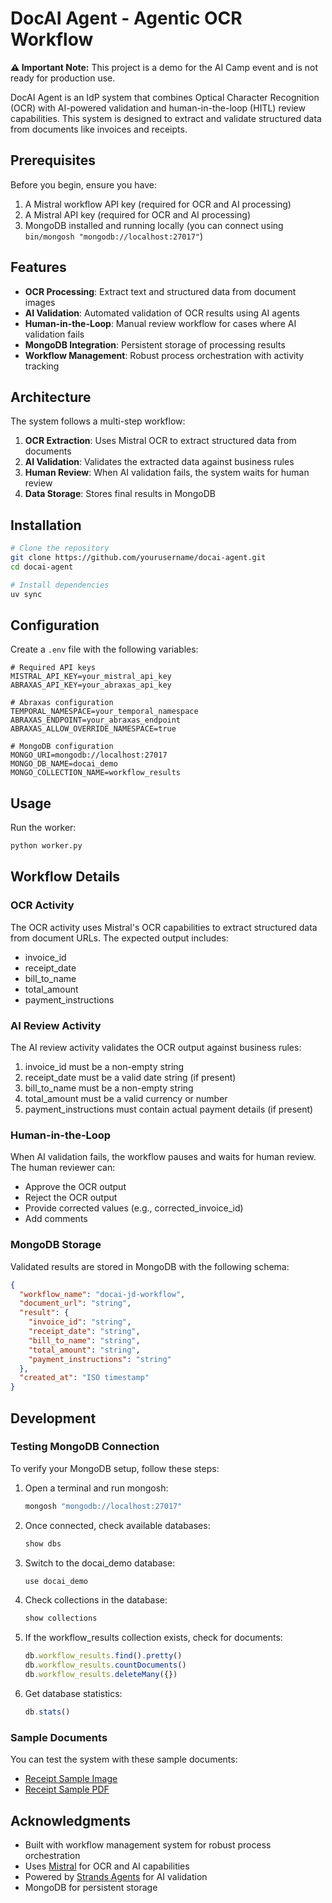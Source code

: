# DocAI Agent - Agentic OCR Workflow

**⚠️ Important Note:** This project is a demo for the AI Camp event and is not ready for production use.

DocAI Agent is an IdP system that combines Optical Character Recognition (OCR) with AI-powered validation and human-in-the-loop (HITL) review capabilities. This system is designed to extract and validate structured data from documents like invoices and receipts.

## Prerequisites

Before you begin, ensure you have:

1. A Mistral workflow API key (required for OCR and AI processing)
2. A Mistral API key (required for OCR and AI processing)
3. MongoDB installed and running locally (you can connect using `bin/mongosh "mongodb://localhost:27017"`)

## Features

- **OCR Processing**: Extract text and structured data from document images
- **AI Validation**: Automated validation of OCR results using AI agents
- **Human-in-the-Loop**: Manual review workflow for cases where AI validation fails
- **MongoDB Integration**: Persistent storage of processing results
- **Workflow Management**: Robust process orchestration with activity tracking

## Architecture

The system follows a multi-step workflow:

1. **OCR Extraction**: Uses Mistral OCR to extract structured data from documents
2. **AI Validation**: Validates the extracted data against business rules
3. **Human Review**: When AI validation fails, the system waits for human review
4. **Data Storage**: Stores final results in MongoDB

## Installation

```bash
# Clone the repository
git clone https://github.com/yourusername/docai-agent.git
cd docai-agent

# Install dependencies
uv sync
```

## Configuration

Create a `.env` file with the following variables:

```env
# Required API keys
MISTRAL_API_KEY=your_mistral_api_key
ABRAXAS_API_KEY=your_abraxas_api_key

# Abraxas configuration
TEMPORAL_NAMESPACE=your_temporal_namespace
ABRAXAS_ENDPOINT=your_abraxas_endpoint
ABRAXAS_ALLOW_OVERRIDE_NAMESPACE=true

# MongoDB configuration
MONGO_URI=mongodb://localhost:27017
MONGO_DB_NAME=docai_demo
MONGO_COLLECTION_NAME=workflow_results
```

## Usage

Run the worker:

```bash
python worker.py
```

## Workflow Details

### OCR Activity

The OCR activity uses Mistral's OCR capabilities to extract structured data from document URLs. The expected output includes:

- invoice_id
- receipt_date
- bill_to_name
- total_amount
- payment_instructions

### AI Review Activity

The AI review activity validates the OCR output against business rules:

1. invoice_id must be a non-empty string
2. receipt_date must be a valid date string (if present)
3. bill_to_name must be a non-empty string
4. total_amount must be a valid currency or number
5. payment_instructions must contain actual payment details (if present)

### Human-in-the-Loop

When AI validation fails, the workflow pauses and waits for human review. The human reviewer can:

- Approve the OCR output
- Reject the OCR output
- Provide corrected values (e.g., corrected_invoice_id)
- Add comments

### MongoDB Storage

Validated results are stored in MongoDB with the following schema:

```json
{
  "workflow_name": "docai-jd-workflow",
  "document_url": "string",
  "result": {
    "invoice_id": "string",
    "receipt_date": "string",
    "bill_to_name": "string",
    "total_amount": "string",
    "payment_instructions": "string"
  },
  "created_at": "ISO timestamp"
}
```

## Development

### Testing MongoDB Connection

To verify your MongoDB setup, follow these steps:

1. Open a terminal and run mongosh:
   ```bash
   mongosh "mongodb://localhost:27017"
   ```

2. Once connected, check available databases:
   ```javascript
   show dbs
   ```

3. Switch to the docai_demo database:
   ```javascript
   use docai_demo
   ```

4. Check collections in the database:
   ```javascript
   show collections
   ```

5. If the workflow_results collection exists, check for documents:
   ```javascript
   db.workflow_results.find().pretty()
   db.workflow_results.countDocuments()
   db.workflow_results.deleteMany({})
   ```

6. Get database statistics:
   ```javascript
   db.stats()
   ```

### Sample Documents

You can test the system with these sample documents:

- [Receipt Sample Image](https://jadyliu.github.io/aicamp-demo/receipt-sample.jpg)
- [Receipt Sample PDF](https://jadyliu.github.io/aicamp-demo/receipt-sample.pdf)

## Acknowledgments

- Built with workflow management system for robust process orchestration
- Uses [Mistral](https://mistral.ai/) for OCR and AI capabilities
- Powered by [Strands Agents](https://github.com/your-strands-repo) for AI validation
- MongoDB for persistent storage
